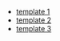   * [template 1 ](resumd/resumd1.md)
  * [template 2 ](resumd/resumd2.md)
  * [template 3 ](resumd/me)